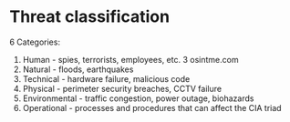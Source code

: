 # Threat classification

6 Categories:

1. Human - spies, terrorists, employees, etc. 3 osintme.com
2. Natural - floods, earthquakes
3. Technical - hardware failure, malicious code
4. Physical - perimeter security breaches, CCTV failure
5. Environmental - traffic congestion, power outage, biohazards
6. Operational - processes and procedures that can affect the CIA triad
